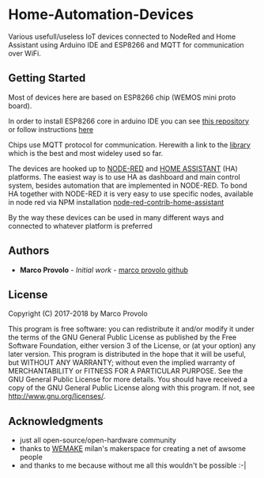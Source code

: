 # Home-Automation-Devices
Various usefull/useless IoT devices connected to NodeRed and Home Assistant using Arduino IDE and ESP8266 and MQTT for communication over WiFi.

## Getting Started
Most of devices here are based on ESP8266 chip (WEMOS mini proto board).

In order to install ESP8266 core in arduino IDE you can see [this repository](https://github.com/esp8266/Arduino) or follow instructions [here](https://arduino-esp8266.readthedocs.io/en/2.4.0/)

Chips use MQTT protocol for communication. Herewith a link to the [library](https://github.com/knolleary/pubsubclient) which is the best and most wideley used so far.

The devices are hooked up to [NODE-RED](https://nodered.org/) and [HOME ASSISTANT](https://home-assistant.io/) (HA) platforms.
The easiest way is to use HA as dashboard and main control system, besides automation that are implemented in NODE-RED.
To bond HA together with NODE-RED it is very easy to use specific nodes, available in node red via NPM installation [node-red-contrib-home-assistant](https://flows.nodered.org/node/node-red-contrib-home-assistant) 

By the way these devices can be used in many different ways and connected to whatever platform is preferred 

## Authors
* **Marco Provolo** - *Initial work* - [marco provolo github](https://github.com/marcoprovolo)

## License
Copyright (C) 2017-2018 by Marco Provolo

This program is free software: you can redistribute it and/or modify it under the terms of the GNU General Public License as published by the Free Software Foundation, either version 3 of the License, or (at your option) any later version.
This program is distributed in the hope that it will be useful, but WITHOUT ANY WARRANTY; without even the implied warranty of MERCHANTABILITY or FITNESS FOR A PARTICULAR PURPOSE. See the GNU General Public License for more details.
You should have received a copy of the GNU General Public License along with this program. If not, see http://www.gnu.org/licenses/.


## Acknowledgments
* just all open-source/open-hardware community
* thanks to [WEMAKE](http://wemake.cc/) milan's makerspace for creating a net of awsome people
* and thanks to me because without me all this wouldn't be possible :-|
